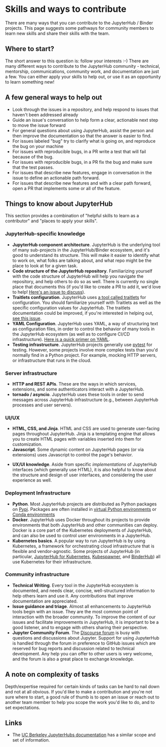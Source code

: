 # Skills and ways to contribute

There are many ways that you can contribute to the JupyterHub / Binder projects.
This page suggests some pathways for community members to learn new skills and
share their skills with the team.

## Where to start?

The short answer to this question is: follow your interests :-)  There are many
different ways to contribute to the JupyterHub community - technical, mentorship,
communications, community work, and documentation are just a few. You can either
apply your skills to help out, or use it as an opportunity to learn something new!

## A few general ways to help out

* Look through the issues in a repository, and help respond to issues that haven't been addressed already
* Guide an issue's conversation to help form a clear, actionable next step to move the issue forward
* For general questions about using JupyterHub, assist the person and then improve the documentation
  so that the answer is easier to find.
* For issues labeled "bug" try to clarify what is going on, and reproduce the bug on your machine
* For issues with reproducible bugs, in a PR write a test that will fail because of the bug.
* For issues with reproducible bugs, in a PR fix the bug and make sure that the test passes.
* For issues that describe new features, engage in conversation in the issue to define an actionable
  path forward.
* For issues that describe new features and with a clear path forward, open a PR that implements
  some or all of the feature.

## Things to know about JupyterHub

This section provides a combination of "helpful skills to learn as a contributor"
and "places to apply your skills".

### JupyterHub-specific knowledge

- **JupyterHub component architecture**. JupyterHub is the underlying tool of many
  sub-projects in the JupyterHub/Binder ecosystem, and it's good to understand its
  structure. This will make it easier to identify what to work on, what folks are
  talking about, and what repo might be the place to look at for a given task.
- **Code structure of the JupyterHub repository**. Familiarizing yourself with the code structure of
  JupyterHub will help you navigate the repository, and help others to do so as well.
  There is currently no single place that documents this (if you'd like to create a
  PR to add it, we'd love to help! [Here's an issue to discuss](https://github.com/jupyterhub/jupyterhub/issues/3080)).
- **Traitlets configuration**. JupyterHub uses [a tool called traitlets](https://traitlets.readthedocs.io/en/stable/)
  for configuration. You should familiarize yourself with Traitlets as well as the
  specific configuration values for JupyterHub. The traitlets documentation could be
  improved, if you're interested in helping out, [see this issue](https://github.com/jupyterhub/team-compass/issues/300).
- **YAML Configuration**. JupyterHub uses YAML, a way of structuring text as configuration
  files, in order to control the behavior of many tools in the JupyterHub ecosystem (as
  well as to configure CI/CD infrastructure). [Here is a quick primer on YAML](https://github.com/darvid/trine/wiki/YAML-Primer).
- **Testing infrastructure**. JupyterHub projects generally use [pytest](https://docs.pytest.org/en/stable/)
  for testing. However, some projects involve more complex tests than you'd normally find
  in a Python project. For example, mocking HTTP servers, or infrastructure that runs in the cloud.

### Server infrastructure

- **HTTP and REST APIs**. These are the ways in which services, extensions, and some
  authenticators interact with a JupyterHub.
- **tornado / asyncio**. JupyterHub uses these tools in order to send messages across
  JupyterHub infrastructure (e.g., between JupyterHub processes and user servers).

### UI/UX

- **HTML, CSS, and Jinja**. HTML and CSS are used to generate user-facing pages throughout
  JupyterHub. Jinja is a templating engine that allows you to create HTML pages with
  variables inserted into them for customization.
- **Javascript**. Some dynamic content on JupyterHub pages (or via extensions) uses
  Javascript to control the page's behavior.
* **UX/UI knowledge**. Aside from specific *implementations* of JupyterHub interfaces
  (which generally use HTML), it is also helpful to know about the structure and design
  of user interfaces, and considering the user experience as well.

### Deployment Infrastructure

- **Python**. Most JupyterHub projects are distributed as Python packages on [Pypi](https://pypi.org/). Packages are often installed in [virtual Python environments](https://docs.python-guide.org/dev/virtualenvs/) or [Conda environments](https://docs.conda.io/projects/conda/en/latest/user-guide/tasks/manage-environments.html)
- **Docker**. JupyterHub uses Docker throughout its projects to provide environments that
  both JupyterHub and other communities can deploy. Docker is a core part of the Kubernetes
  deployments of JupyterHub, and can also be used to control user environments in a JupyterHub.
- **Kubernetes basics**. A popular way to run JupyterHub is by using Kubernetes, a
  framework for orchestrating cloud infrastructure that is flexible and vendor-agnostic.
  Some projects of JupyterHub (in particular, [JupyterHub for Kubernetes](https://z2jh.jupyter.org),
  [Kubespawner](https://jupyterhub-kubespawner.readthedocs.io/en/latest/), and
  [BinderHub](https://binderhub.readthedocs.io/)) all use Kubernetes for their infrastructure.

### Community infrastructure

* **Technical Writing**. Every tool in the JupyterHub ecosystem is documented, and needs
  clear, concise, well-structured information to help others learn and use it. Any
  contributions that improve documentation are appreciated.
* **Issue guidance and triage**. Almost all enhancements to JupyterHub tools begin with
  an issue. They are the most common point of interaction with the broader community.
  To improve the content of our issues and facilitate improvements in JupyterHub, it is
  important to be a good listener, and to engage with others sharing their perspective.
* **Jupyter Community Forum**. The [Discourse forum](https://discourse.jupyter.org/) is busy with questions and discussions about Jupyter. Support for using JupyterHub is handled through the forum in preference to GitHub issues which are reserved for bug reports and discussion related to technical development. Any help you can offer to other users is very welcome, and the forum is also a great place to exchange knowledge.

## A note on complexity of tasks

Depth/expertise required for certain kinds of tasks can be hard to nail down and not at
all obvious. If you'd like to make a contribution and you're not sure where to start,
a good rule of thumb is to open an issue or reach out to another team member to help
you scope the work you'd like to do, and to set expectations.

## Links

* The [UC Berkeley JupyterHubs documentation](https://docs.datahub.berkeley.edu/en/latest/pre-reqs.html)
  has a similar scope and set of information.
